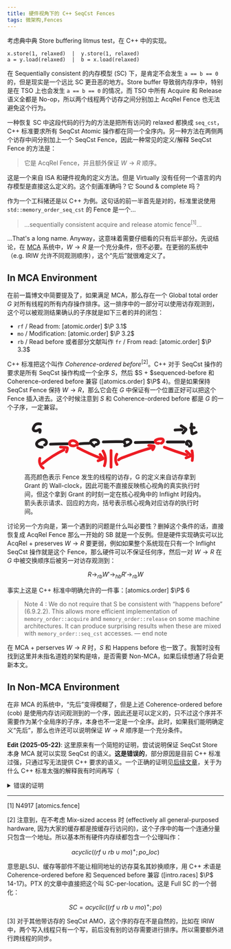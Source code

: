 ```yaml
---
title: 硬件视角下的 C++ SeqCst Fences
tags: 微架构,Fences
---
```


考虑典中典 Store buffering litmus test，在 C++ 中的实现。

```
x.store(1, relaxed)  |  y.store(1, relaxed)
a = y.load(relaxed)  |  b = x.load(relaxed)
```

在 Sequentially consistent 的内存模型 (SC) 下，是肯定不会发生 `a == b == 0` 的，但是现实是一个远比 SC 更丑恶的地方。Store buffer 导致弱内存序中，特别是在 TSO 上也会发生 `a == b == 0` 的情况，而 TSO 中所有 Acquire 和 Release 语义全都是 No-op，所以两个线程两个访存之间分别加上 AcqRel Fence 也无法避免这个行为。

一种恢复 SC 中这段代码的行为的方法是把所有访问的 relaxed 都换成 `seq_cst`，C++ 标准要求所有 SeqCst Atomic 操作都在同一个全序内。另一种方法在两侧两个访存中间分别加上一个 SeqCst Fence，因此一种常见的定义/解释 SeqCst Fence 的方法是：

> 它是 AcqRel Fence，并且额外保证 $W \to R$ 顺序。

这是一个来自 ISA 和硬件视角的定义方法。但是 Virtually 没有任何一个语言的内存模型是直接这么定义的。这个刻画准确吗？它 Sound & complete 吗？

作为一个工科猪还是以 C++ 为例。这句话的前一半首先是对的，标准里说使用 `std::memory_order_seq_cst` 的 Fence 是一个...

> ...sequentially consistent acquire and release atomic fence<sup>[1]</sup>...

...That's a long name. Anyway，这意味着需要仔细看的只有后半部分。先说结论，在 [MCA](/post/mca) 系统中，$W \to R$ 是一个充分条件，但不必要。在更弱的系统中（e.g. IRIW 允许不同观测顺序），这个“先后”就很难定义了。

## In MCA Environment

在前一篇博文中简要提及了，如果满足 MCA，那么存在一个 Global total order $G$ 对所有线程的所有内存操作排序。这一排序中的一部分可以使用访存观测到，这个可以被观测结果确认的子序就是如下三者的并的闭包：

- `rf` / Read from: [atomic.order] $\P 3.1$
- `mo` / Modification: [atomic.order] $\P 3.2$
- `rb` / Read before 或者部分文献叫作 `fr` / From read: [atomic.order] $\P 3.3$

C++ 标准把这个叫作 _Coherence-ordered before_<sup>[2]</sup>。C++ 对于 SeqCst 操作的要求是所有 SeqCst 操作构成一个全序 $S$，然后 $S + $sequenced-before 和 Coherence-ordered before 兼容 ([atomics.order] $\P$ 4)。但是如果保持 SeqCst Fence 保持 $W \to R$，那么它会在 $G$ 中保证有一个位置正好可以把这个 Fence 插入进去。这个时候注意到 $S$ 和 Coherence-ordered before 都是 $G$ 的一个子序，一定兼容。

<figure>
<svg class="inline-svg" xmlns="http://www.w3.org/2000/svg" viewBox="0 0 333.81818182 101.45454545"><defs><style>.cls-1{fill:#231f20;}.cls-2{fill:#ed1c24;}</style></defs><path class="cls-1" d="M32.69598586,52.22019527c-1.38301334-.0123821-2.86089079-.00341099-4.12894488-.27793462-1.1675919-.25277436-2.13185397-.67090319-2.78090367-1.29164451-.07623533-.07291031-.55060832-.60475731-.37685777-.37355586-.17704037-.23557906-.33306296-.50128649-.45819123-.76702518-.12671998-.26911904-.00580825-.03305764.00922281.01380909-.03860572-.12037234-.06867907-.24241798-.10433309-.36340661-.11582415-.39303862.00136787.32717675-.02724791-.0851087-.01196918-.1724475-.01165274-.34420737-.00139331-.51672165.01813381-.3049235.00601267-.03674933-.00501615.01808567.03372986-.16770385.08337223-.33294463.13388999-.49597507.0011042-.00356348.16176441-.37568061.06650555-.17656566-.09848506.2058585.10591671-.16760787.10248513-.16267484.09881484-.14205016.17934791-.29747437.27780832-.44041178-.03117643.04525958-.17267156.20949679.01119614-.017842.2253143-.27858444.48250856-.53494777.74437899-.7785343.74798144-.69575707,1.789463-1.33073585,2.89597554-1.91220463,1.17534199-.61763844,2.45063054-1.14375663,3.81242601-1.30738824.31099036-.03736821,1.081459-.04580153,1.57174038-.00198307.29726871.02656812.0181346.0021175-.0350012-.00732657.16709643.02969881.33420572.0638503.49915587.10422653.32866836.0804509.6599926.17770926.97325267.30626035-.31473832-.12915771.23729386.13263201.32220525.18001381.11029161.06154434.21840587.12687003.32520422.19422675.04309682.02718076.46465225.32388895.25962745.16614771-.079674-.0612993.30839073.28405581.40159339.37927418.03699368.03779375.37393349.41864167.2097712.21362481-.12399905-.15485831.13788413.21147659.16175556.25016739.06518825.10565709.12447689.21358266.1849638.3219664.3424344.61359267-.02044435-.14536678.07838103.19699663.03086269.10691845.05652423.21587464.08836274.32242259.13307052.44532208.01931217-.16302119.00986607.10810106-.00593493.1703446-.05958085.80881632.02230897.33863528-.05140344.29513954-.132037.583845-.23270668.86575278.15081776-.42233869-.15611422.24301714-.24446168.39758718-.01792554.03136198-.23734515.31062187-.06538325.10065143.19149826-.23382489-.24916213.23629574-.24333671.23012697-.03073291.03254428-.30570674.23154273-.08098147.07538364.23122789-.16067769-.15178297.074341-.19476441.09629757-.33772753.17252421.33745764-.18359877.00717978-.0002047-.10260398.05697313-.60974472.1177988-.08436536.05917159-1.34170958.1497217-2.5,1.04184118-2.5,2.5,0,1.23528695,1.14945026,2.65070817,2.5,2.5,2.04215251-.2278843,3.67577246-1.15197574,4.85446336-2.85574942.91059133-1.31624122,1.38434019-3.0455821,1.23745779-4.64125895-.35427175-3.84867916-3.72038253-6.68933394-7.41172068-7.27079987-6.76810669-1.0661238-19.07375367,5.50559237-14.791933,13.73276968,2.30367924,4.42633615,7.56054511,5.03281384,12.00636448,5.07261721,1.35101965.01209566,2.5-1.15767647,2.5-2.5,0-1.36556845-1.14428351-2.48786229-2.5-2.5h0Z"/><path class="cls-1" d="M47.72306277,51.75668575c10.542117-.41197666,21.09059019-.63528841,31.64069739-.66983527,3.21677299-.01053349,3.22301127-5.01055391,0-5-10.55010721.03454686-21.09858039.25785861-31.64069739.66983527-3.2069467.12532466-3.22310496,5.12595611,0,5h0Z"/><path class="cls-2" d="M91.85900578,49.73371439c-1.23261258.10980078-2.47395992.21706211-3.7114164.12426726-.13537282-.01015139-.27236668-.01873319-.40694183-.0370577.12663565.01724342.34821361.07302557-.13900776-.03648799-.26530094-.05963214-.52508528-.12898179-.78660506-.203085.00147923.00041915-.42066907-.14445136-.19014446-.05451911.23720713.09253924-.18795718-.09422977-.23652403-.12041951-.11739767-.06330686-.67879234-.43654143-.34945875-.17962942-.21173816-.16517621-.39223957-.36132175-.58207646-.54971099-.19551797-.19402701-.00284583.02527453.02989101.06826603-.06789063-.08915706-.12901335-.18475028-.18870502-.27946649-.09320446-.14789287-.31383458-.73392153-.18306304-.29616252-.02832537-.09481944-.04897017-.22569202-.09243752-.31328172-.13287788-.26775805-.0203134.32196063-.0129013.02363801.00247913-.09978026.00612132-.22674335-.0069069-.32549875.04549515.34485845-.04783023.22103835.00043085.00916697-.00359965.01580285.12119537-.40202439.04807175-.20605088-.07130031.19108699.10312931-.19456257.09850208-.18652278.06191095-.10757011.12582847-.2138318.19380373-.3176489.0441269-.06739403.32157542-.39390929.11163687-.16444441-.16568016.18109003.27971512-.26343395.36281081-.3500042.07066099-.07361561.36503547-.30365824-.03270345-.0017595.08172306-.06203087.16687645-.11999763.25207734-.1770769.17133398-.11478307.34794855-.22061441.52958757-.31825892.16363891-.08796811.71221708-.28175105.25305063-.13248071.23272686-.07565713.46111904-.15761199.69823643-.21976576.23868925-.06256579.47874731-.10451675.72023039-.15249574-.44034079.08748897-.03667685.01154025.17530047.00035076.24637085-.01300501.49327565-.01323323.73971602-.0027729.20462017.00868524.76376625.11733448.27885073.0080457.47880334.10791124.94596118.20799443,1.40964042.37404739.05879076.02105417.50968042.21047668.24988642.09290644-.23609089-.10684335.11576968.06100943.13127543.06907245.24495633.12737775.4888856.25368605.72627991.39501623.23817488.14179488.46683783.29555258.69635756.45052704.36663997.24755969-.08846662-.09863818.25130459.18672807.42874923.36009691.83854082.73969139,1.22444202,1.14553097.22080372.232212.43424601.47170206.6404799.7169413.07729226.09191067.15306312.1850642.22848011.27850934.27354614.33893635-.31920164-.45708818.11890828.15954114.07177119.10101624.14561085.20038609.21423872.30361685.17026156.2561092.14752393.52345725.13345339.0570066-.01088429-.36082366-.04102251-.6015973.11436562-.97044407.18447054-.19457246.21331499-.22582593.08653335-.09376042-.10092249.09662925-.09761872.10110628.00991132.01343111.23207124-.19522653-.10323347.04761265-.10459724.04998327.06553665-.11392127.33119283-.08720741-.00242464-.00819993-.32585443.07716903-.65113201.13732972-.98204879.18773757-.81961711.12485052-1.5128721.33528881-2.28196612.66002956-1.20964447.5107579-1.56321987,2.38692818-.89687884,3.42047458.81132964,1.25843495,2.12612018,1.4434045,3.42047458.89687884-.36036536.15215996.049892.01933324.10417536.01362484.20266494-.02131208.40916133-.08223007.61163987-.11441546.37032169-.05886524.746148-.0977417,1.11178426-.18311199.90773897-.21194269,1.80282062-.66802996,2.47228892-1.32502487,1.67083207-1.63970149,1.48150462-3.8538417.16435995-5.62377102-1.92941334-2.59267285-4.41099304-4.80390041-7.56374385-5.74825545-2.76178575-.82724784-6.10033126-.45107717-8.45926586,1.27248067-1.41794952,1.03602619-2.6529931,2.4678259-3.07992122,4.21458604-.40925846,1.6744654-.06432033,3.52568474.9231653,4.94204063,1.15881164,1.66208969,2.80221678,2.82849054,4.77209532,3.33700448,1.96327543.50680938,3.98574997.39795938,5.98200122.22013389,1.29906094-.11571998,2.56418697-1.06693908,2.5-2.5-.05621405-1.25505454-1.10502901-2.62426362-2.5-2.5h0Z"/><path class="cls-1" d="M101.9980981,51.02648585c5.43887666-.53974709,10.89992668-.80286929,16.3654993-.78851637,1.30779651.00343435,2.56036171-1.15234323,2.5-2.5-.06080017-1.35744591-1.09839871-2.49631931-2.5-2.5-5.4655741-.01435292-10.92662411.24876942-16.3654993.78851637-1.29745092.12875735-2.56460646,1.05757357-2.5,2.5.05570978,1.24379609,1.10632794,2.63830621,2.5,2.5h0Z"/><path class="cls-1" d="M129.15062465,50.771595c.22211143.17127687-.26058312-.20872918-.32548622-.26069565-.20615114-.16506064-.41102545-.33174691-.61456936-.50001213-.47493609-.3926191-.94274286-.79393298-1.40304597-1.20360937-.82199101-.73158383-1.62004346-1.49005272-2.39264763-2.27360414-.17858503-.18111546-.35800925-.36187725-.5297582-.54953312-.0813295-.08886202-.17246387-.17781473-.24335276-.27542289.13359429.18394833.02299189.06368962.04104542.00972038.02674642-.07995575-.07891048-.14394624.01265595.06011507-.02891923-.06444826-.04067212-.3783314-.03271636-.10678833.00962504.32851861.03629096-.11547248.02630068-.11351342.00784353-.00153809-.11130325.40532491.03108532-.00218793.17024142-.48722706.05172681-.11047181.00843225-.03723828.05787468-.09789606.12198387-.19519079.17729928-.29413305.13674556-.24459574-.00332963.02178767-.04217469.0579414.08236267-.07665628.1561631-.16279015.23811972-.24023002.08169682-.07719439.16522282-.15384536.25315861-.22399489-.0543876.04338694-.28280261.16861031-.04981119.05733056.23597523-.11270486.45384351-.28002718.68838723-.40047166.12526797-.06432845.61794384-.28622386.23313366-.1251574.23855159-.09984835.48281248-.1886949.72745752-.27234853.53152799-.18175003,1.07476543-.32972385,1.62597783-.43814332.05438016-.01069618.57986856-.09900667.3056667-.05982744-.24306257.0347299.17576237-.01617184.18050428-.0165333.25714338-.01960113.51415874-.03601309.77214012-.03882012.25795801-.00280678.51461111.00959029.77207719.02290904.00448064.00023178.42496245.04111217.18038541.01076382-.21201956-.02630846.20938038.0406306.24880509.04864861.43704808.08888474.85057932.22787194,1.27181907.37027779.27099302.0916129-.05085614-.01686877-.08837338-.03680461.0973368.05172267.19868534.09629261.29651481.14727048.22878443.11921708.44491891.25523185.66447639.39004537.02472261.01518027.32877627.2202478.10351727.06065164-.24270234-.17195478.11986721.10283342.17237161.14951168.16369795.14553324.31984396.29860305.46804867.45989723.07416195.08071195.14510871.16365238.21651117.24680167-.03791757-.0441556-.1859021-.30421318-.06155192-.06748016.05475208.10423488.13290105.20816829.19744169.30701244.05914294.09057757.19131879.33991494.08403496.09179138.04962955.11478208.0629171.2513592.11502435.3630494.13570732.29088426.0147015-.23429444.01231115.08412077-.002472.32929126.02104825-.0694217.03517333-.11776303-.03949334.13516108-.06846461.27119018-.11870705.40337719.19770521-.5201591-.2577713.24386449-.09042034.06060909.20871995-.22855595-.5287691.45523897-.07722403.10000315-.23920532.18818564-.51791185.33098626-.78983672.4652283.33866199-.16718837-.30093603.1006918-.42586369.13923088-.58639022.18089621-1.18806353.30511303-1.78845177.42917062-1.28278416.26506034-2.14311394,1.84847792-1.74609855,3.07529661.43937264,1.35770701,1.70094083,2.03008024,3.07529661,1.74609855,1.44937343-.29948251,2.97243092-.66712802,4.19854986-1.53767155,1.48713994-1.05586824,2.5673428-2.56825935,2.70910771-4.42493183.26050283-3.41176412-2.73601906-6.10996984-5.62737203-7.27382313-2.83150186-1.13976149-6.16163908-.82928208-8.94851138.29098609-1.60949008.64698354-3.06319331,1.47182334-4.10794094,2.89594227-.99316998,1.35381229-1.4372696,3.28358025-.84030553,4.89579688.6371902,1.72085505,2.13319427,2.99846433,3.44446317,4.22178932,1.34903774,1.25856075,2.77298972,2.42059235,4.23332985,3.546705,1.04006447.80202532,2.84474293.19280877,3.42047458-.89687884.70058664-1.32600071.21348352-2.56424043-.89687884-3.42047458h0Z"/><path class="cls-1" d="M144.54045366,47.65878135c11.72140841-.50897927,23.45604478-.63695134,35.18576512-.38371837,3.21875384.06948969,3.21808674-4.93052472,0-5-11.72972072-.25323297-23.46435709-.12526088-35.18576512.38371837-3.20519852.13917949-3.22255524,5.13993317,0,5h0Z"/><path class="cls-1" d="M184.1690338,45.04305376l1.12858347.4812888.17901894.23414723c-.01681689.00563791-.13646609-.23267813-.15822481-.26773413-.23577657-.37986536.10771213.13768856.07188966.17408302-.00003659.00003717-.07150935-.25800146-.08328964-.29366542-.13315613-.40312028.05993026.15268663.01726841.21144121.01578987-.02174606-.01390133-.25580176-.01409521-.30779014.00001405.003768.02652256-.29332616.01197516-.31013418-.05961336.3793624-.07238709.4715532-.03832121.27657242.01291767-.07781822.02875305-.15505744.04750612-.23171768.04752411-.20161069.15768294-.40534409.19174655-.60645185-.01376357.08125856-.26723628.5061711-.05142997.16017418.05653643-.09064346.10299031-.18815079.15904361-.27932484.04430695-.07206791.15839294-.19638879.17822508-.267501-.02008143.07200607-.38598439.42090716-.08961614.13101959.07623764-.07457055.14500834-.15554911.22216024-.22967679.07120905-.06841778.43202589-.29588852.1235214-.12002453-.31271166.1782623.04113495-.01344213.11972721-.06234668.10537364-.06556944.21269048-.12717177.32232039-.18534091.07551312-.04006693.43470004-.22633615.12036601-.07208578-.31078888.15251069.0478556-.01331518.13342653-.04262508.26503373-.09077981.53548299-.16383168.80956953-.22161277.05008533-.01055865.36529395-.05581943.36980718-.06779574-.03033462.08049589-.55182982.05553852-.00715914.01267531.50664027-.03987038,1.01570429-.03668273,1.52247184-.00070115.12645094.00897829.25265346.02006215.37875195.03307871l.09436971.00975397c.24204514.02926965.25056495.02985202.02555943.00174712l-.16237039-.02059217c.07714586.01211761.15404233.02562992.23068941.04053695.12897729.02624714.25811751.05115749.38624097.08148048.20737219.04907879.41324286.10531135.61633606.16988997.08722499.02773539.54597742.25115088.60337723.21804364-.10788209.06222457-.47735759-.22368056-.16060818-.05671818.09327495.04916633.18817082.09455334.28057096.14539624.14156785.07789729.50880261.41715089.65344446.41692738-.06507114.00010055-.43925687-.40028581-.15453281-.10393526.06864259.07144555.14525179.13518293.21414159.20673041.03909805.0406064.1611716.20899874.19621902.21910267-.0670877-.01934091-.31761141-.50665255-.13356696-.15404023.04293328.08225623.09670103.17239963.14465077.25018705.17138109.27802639-.15367737.00567448-.07927528-.19847868-.0086099.02362484.0836887.2822612.08342273.28149107.14330283.41494495.00388764-.46088556-.01028261-.12911791-.00493595.11556512-.00542799.24007117.00036103.3555386.01685962.3362809.12815075-.45891207.01533307-.14369095-.03797359.10610108-.07157112.2275763-.094515.33795777-.06766859.32554902.2203484-.39578242.05011118-.10602972-.1205836.20523962-.24883565.41449223-.36537046.62168755-.16723543.29733949.29124387-.32071336.05817922-.06775009-.10426266.11316442-.20063494.23364303-.30694765.34526283-.16956808.17803286-.3479105.3480087-.53310011.50970796-.06989231.06102683-.1888302.1874545-.27901302.23388798.40909921-.21063764.1580512-.11717647.03847853-.03213564-.47879005.34051849-.96800046.66107816-1.48086185.94835546-.54225403.30374147-1.10206946.56672046-1.66838317.82165879-.33219541.14954493.39491235-.15097157.05273821-.02450052-.15396292.05690627-.30535233.12135047-.45888151.1796109-.3079737.1168682-.61817432.22782079-.92992824.33417694-1.18696731.40493884-2.3966089.73861709-3.60764739,1.06273048-1.26311408.33805052-2.159809,1.79688845-1.74609855,3.07529661.41962858,1.29669581,1.7215784,2.1083977,3.07529661,1.74609855,2.85482088-.76404317,5.77301315-1.61865621,8.31222413-3.1737549,2.8187299-1.72628553,5.46024023-4.5039973,4.73131223-8.07872675-.58412583-2.86460639-3.56632397-4.64837715-6.25130445-5.12824091-3.07482621-.54953758-6.68377408-.26561404-8.9818391,2.10835131-1.22006218,1.2603583-1.98921378,3.01464615-1.98262219,4.77992204.00775528,2.07692121,1.37398035,4.99274506,3.85884917,4.76822943,1.29886602-.11735659,2.56423962-1.06576364,2.5-2.5-.05615078-1.25364195-1.10518576-2.62602581-2.5-2.5h0Z"/><path class="cls-1" d="M203.17790087,48.77785694c11.266269-.50897728,22.54582957-.64870038,33.82124946-.41895336,3.21874954.06558497,3.2184192-4.93442176,0-5-11.27541978-.22974702-22.55498035-.09002392-33.82124946.41895336-3.20445877.14476813-3.22229899,5.1455741,0,5h0Z"/><path class="cls-2" d="M245.83767931,45.18478867c-.20238015.06200967-.40482717.11322117-.61095195.1608954-.46729678.10808023.30955487.0120719-.1700705.01288156-.21111874.00035639-.42028883.00072608-.63142652-.00525835-.04886955-.00138514-.39812346-.0433848-.08663408-.00056064.31949827.04392523-.12946811-.03323454-.18662908-.04618866-.20415566-.04626682-.40463276-.13225342-.60839715-.17225055-.26101449-.05123482.05639962.03887511.10642417.06066572-.09646937-.04202189-.19101875-.08906969-.28465862-.13696115-.22008189-.11255937-.41821268-.2557212-.63290818-.37584082.03308521.01851079.29441756.26275915.08811524.07165538-.10315447-.09555495-.21133785-.18441977-.31148313-.28357189-.07777758-.07700624-.14962897-.15862703-.2257047-.23720033.04311012.04452542.17443397.29663741.05066873.05765296-.05483272-.10587922-.29531867-.59982257-.23369468-.39921693.08063765.26250116.00832351-.09292449-.01409188-.12017362.03058612.03718181.00173956.41977193.02085307.13115571.0198375-.29954846-.03081825.11223297-.03988005.13671746.08727448-.23581093.09156627-.1956151-.00815049.00294558-.02593819.05164933-.26794589.26516396-.06323416.09489995.21599072-.17964504-.07476667.02201286-.10184245.04404249.16589895-.13498015.36530115-.24182354.55176349-.34515306.20071941-.11123019.40782375-.21167054.61508398-.30999528.11575174-.0549129.23251292-.10754626.34912741-.16057135.38823095-.17653022-.28566657.11038588.11021782-.04816346.99104068-.39690588,2.01566312-.70873086,3.05915624-.93399325.29219193-.06307646.58597535-.11856961.88081375-.16771835.12631652-.02105661.25280139-.04193057.37961862-.05979864-.05514338.0077695-.32589578.03904087-.02934041.00779809.55235061-.05819137,1.10539962-.09981659,1.66081695-.11293626.51211913-.01209691,1.02505467-.00346025,1.53643732.02668685.13686203.00806831.72757342.06953961.30304761.00396618.1175708.01816031.2343638.04164129.35008146.06901724.04865848.0115114.49216081.09614048.26092393.06116598-.19031312-.0287848.01218173.01889526.0758535.05723768-.00630582-.00379729-.36314483-.30251453-.15260497-.12070737.0652668.05635974.11917556.13567548.18756047.18672534-.00139426-.00104082-.29473578-.38057276-.12486715-.1543339.01501732.02000075.14632286.21091124.13519514.22935337-.01621669.02687616-.13648984-.48236788-.07320128-.18638677.03174505.14846181.2157197.4665336.16146893.61538911-.00752899.02065835.01580862-.50197831-.0411327-.20675146-.01689777.08761082-.01724395.28264799.00025608.3700711.05625565.28103057.04121923-.20647899.04180306-.20408472.02953849.12113622-.07481188.33520364-.10397507.44943207-.02270281.08892397-.05614268.17514279-.08669827.26154696.08227611-.23265791.12496066-.2516677-.01698551-.02948273-.05647881.08840493-.12939966.18842954-.17405271.28276549-.14099876.29788005.2224312-.21244692-.00891587.02293505-.18221104.18538896-.35671506.37537259-.54420205.55628079-.01741594.01680482-.29653526.26381592-.09237085.09130468.19581951-.16546011-.16011543.11314843-.19997057.14038847-.46808997.31992837-.96575612.58786477-1.47655088.83253406-1.18259062.56645767-1.58697471,2.35008257-.89687884,3.42047458.78308487,1.21462513,2.15555227,1.50277317,3.42047458.89687884,2.71463265-1.30030161,5.14518383-3.71015249,5.14254353-6.90613031-.00122652-1.48465547-.53570806-3.01345297-1.58747035-4.0813454-1.27692453-1.29650784-3.01298526-1.59334765-4.75518611-1.6714804-3.0219483-.13552578-6.12590649.41397142-8.91626288,1.57785386-1.5309826.63858644-3.22441763,1.36202477-4.09385422,2.87668873-.93189809,1.62347947-.76584203,3.63274266.21253084,5.20137324,1.88124885,3.01621656,5.86153385,4.31305638,9.21264043,3.28627085,1.24886117-.38265347,2.17016307-1.76489331,1.74609855-3.07529661-.40737887-1.25884293-1.73615861-2.15641302-3.07529661-1.74609855h0Z"/><path class="cls-1" d="M261.81818182,47.77272727h30.54545455c3.2172614,0,3.22259025-5,0-5h-30.54545455c-3.2172614,0-3.22259025,5,0,5h0Z"/><path class="cls-1" d="M296.79367903,48.05243384c-.14279266.32852065.29982605-.31379225.3938848-.3906452.10309227-.10814706.22597712-.1844563.36865455-.22892772.23775165-.08741361.26938285-.11192627.09489361-.07353796l.66459903-.08930242c-.07112377.00774283-.14220217.00734803-.2132352-.00118442l.66459903.08930242c-.23911207-.05206733-.1464698-.00244856.27792682.14885629-.2159456-.13451536-.14672957-.07863347.20764811.16764568-.17030846-.18869044-.11906614-.11900855.15372696.20904565-.0462328-.07184867-.0885596-.14592899-.1269804-.22224096-.22653558-.3772325.21096863.64912366.03913929.05087988-.04229545-.14725652-.07128571-.29641028-.09556408-.44751622l.08930242.66459903c-.04369673-.34482496-.0418686-.6843852.00175067-1.0289982l-.08930242.66459903c.02690022-.17098952.06046268-.33994239.10749395-.50665769.02088334-.07402675.043895-.14724629.06910891-.21991214.14125537-.4070945-.03521986.16948075-.10074111.2234775.0974125-.08027865.18110915-.34472136.25069458-.45241406.05302114-.08205727.23284009-.31800832-.02954112.01914809-.28438435.36543015-.03423069.05201036.0242946-.01102223.10356539-.11154144.23157231-.20218801.33289463-.31382531-.39343612.43348934-.38568763.28577589-.1803935.15609954.06610032-.04175301.13349055-.08077823.20244407-.11762371.39884584-.21312422-.12980706.09871974-.21020786.07504837.0407112.01198607.18423516-.06484415.22828641-.07836317.19248659-.05907282.38864607-.09746547.58748349-.12704466l-.66459903.08930242c.36417968-.0424485.7232213-.03907555,1.08697619.00490829l-.66459903-.08930242c.26404411.03937845.52236954.09500147.77691456.17604134.25089059.07987641.51284857.3175454-.07825197-.05327493.103093.06467425.22537382.1069804.33239506.16575851.10848747.05958338.21504661.12316595.31870211.19081813.21932833.14314762.3076156.34578733-.10661877-.09949273.18534212.19923298.40390155.36140759.58393081.57007207.35413706.41046564-.19639368-.29572339-.06288879-.08451014.08307184.13142495.17300653.25752686.25158491.39207996.06715119.11498586.13023851.23239883.18942654.3516706.09100488.18338699.17814735.58522754-.03575662-.10911295.17461908.56682025.34694939,1.10226675.43018429,1.69359734l-.08930242-.66459903c.08379448.67888138.09195397,1.35970481.01718124,2.03987995l.08930242-.66459903c-.02013034.14237764-.05207963.27846202-.07710547.41962246-.06198656.19235208-.0504584.18157364.03458448-.03233532.09726737-.20887602.09938969-.22353125.00636696-.0439657-.19145653.34510867.33615912-.40451678.14763967-.19289335-.32059551.35988605.35886654-.20186808.15886985-.11441529-.07824635.03421488-.17628124.08454955-.24735183.13423935.4463332-.31205885.45892191-.1781537.16329964-.09161866-.23061103.06750484-.4670577.10859666-.70458207.14232585l.66459903-.08930242c-.27818147.03426883-.55640846.05483209-.8362967.06864585-1.30413904.06436523-2.56253643,1.10378973-2.5,2.5.05819514,1.29928512,1.1010213,2.56904601,2.5,2.5,1.20244256-.05934605,2.49390081-.20728852,3.53133279-.87651124,1.45902964-.94118535,2.00208839-2.40498528,2.10641022-4.07699127.15277142-2.44852628-.61255909-4.94512798-2.24573814-6.78748542-1.64457367-1.85521149-4.35990732-2.68965775-6.76080517-2.12535526-1.11547815.26217987-2.22325143.92087234-2.96207659,1.79982651-.91523956,1.08882815-1.39637323,2.29629796-1.55346452,3.70252193-.16391479,1.46730549.33193842,2.99587838,1.28524613,4.11056157.65050864.76062644,1.67070698,1.2204746,2.67031714,1.20474974,1.10475419-.01737888,2.38717912-.63501075,2.84866625-1.69674636.27824153-.64014556.44544802-1.22399329.25202087-1.9263969-.15969159-.57989764-.60807206-1.20833377-1.14889971-1.49407768-.58020013-.30654619-1.28307569-.46020846-1.9263969-.25202087-.57671455.18663275-1.24118359.56707055-1.49407768,1.14889971h0Z"/><path class="cls-1" d="M30.35031904,10.00755918c-2.82212636-.48317056-5.89184194-.96697604-8.67650894-.01497981-3.06327467,1.04724404-5.17891902,3.63509074-6.56983378,6.47104523-.75151943,1.5322829-1.50437149,3.27534433-1.52678397,5.0119019-.01937397,1.5011284.62536495,2.96394989,1.68407413,4.01636748,2.13158027,2.11891291,5.35306304,2.5011965,8.13435336,1.67316053,1.6385754-.4878309,3.14498257-1.32097168,4.71184369-1.98756423-.31626896.13455087.1133094-.0329611.13126506-.05045858.56101674-.14533002.28982644-.37188217-.81357089-.67965643-.72066966-.059966-1.06450677-.35256274-1.03151131-.87779022-.1011444.28170125.00503342.84577087-.0148051,1.15447217-.00877853.13660001-.01955122.27298164-.03252772.40925767-.07717673.81049068.09970014-.37832029-.0672035.4186701-.09387634.44827385-.20098738.88785868-.33251802,1.32682959-.37529568,1.25251338.44996759,2.78007939,1.74609855,3.07529661,1.34604023.30658496,2.67340849-.40483544,3.07529661-1.74609855.42264741-1.41054526.69614542-2.9637946.6349559-4.44138648-.08739307-2.11034983-1.47585833-3.93590285-3.76114015-3.62882869-1.41796069.1905319-2.80191652,1.07235854-4.09971329,1.65493874-.04141039.0185891-.53592511.23274972-.30451343.13611096.20082944-.08386745-.19673102.07673121-.18658634.07287617-.32494895.12348276-.65130314.24245282-.98456812.341936-.29129505.0869547-.58593701.15250302-.88197303.21959167-.40973554.09285561.26216763-.01102886-.07715115.0206693-.16333676.01525844-.32721323.02272628-.49131218.0221278-.09954932-.00036306-.19862557-.00755205-.29801178-.01042826-.09489309-.00274618-.49867868-.08646468-.16451125-.00997792.32423072.07421237-.01400457-.01107658-.06268881-.02521278-.12829542-.03725252-.25994165-.06263909-.38818261-.10091192-.12832497-.03829791-.25235779-.08359857-.37845504-.12776827.09465943.03315757.44091242.23385615.05499661.01147326-.17277969-.0995638-.71166558-.47870637-.30216847-.13482659-.16605422-.13944588-.30266875-.32439322-.47004745-.45679287-.27233267-.21542018.30742263.29983669.06481032.06044891-.06201004-.06118587-.08640931-.16842195-.13373298-.24026214.24136867.36641223.10623449.27298364.05495569.08044147-.05914625-.22208295.03452398-.29197861-.00767143.10318761.01993522-.18669631-.01927864-.36838567.00709358-.55893554-.03614061.26113036.04614132-.10202821.06447239-.16334033.10514904-.35169309.21017086-.70031473.33573919-1.04553593.04568762-.12560759.09361173-.25036226.14223469-.37485131.16035422-.41055382-.12153839.26027855.05903719-.14178971.29205777-.65029366.62806829-1.28054862,1.00343877-1.88653687.16422044-.26511316.33557786-.52575453.51485231-.78095611.10209251-.14533119.20507267-.29263477.31449098-.43228115-.03683875.04701588-.16664795.2090177.01497808-.00622884.19660368-.23299668.39895616-.4610511.61667153-.67470274.12247272-.12018672.25069569-.2431097.38399225-.35233953-.22957954.1881289.11208892-.07282586.1992824-.12797297.13198965-.08347926.26660271-.16154977.40451647-.2348265.08451281-.04490359.55872979-.23975649.13993241-.08274159.28857487-.10819207.58321792-.19913673.88277809-.27171601.1703148-.04126492.94181322-.14378094.48652307-.10640436.35684539-.02929486.71049728-.05559463,1.06888365-.0600096.68828537-.00847901,1.37618582.03693813,2.06023025.11088067.1621089.01752334.32415344.03678175.48585845.05758266-.26926087-.03463636-.11964268-.016139.06056466.01204922.39725252.06213864.79393758.12633663,1.19027234.19419231,1.28416645.21985955,2.75510417-.34031562,3.07529661-1.74609855.27606805-1.21205783-.36774707-2.83931184-1.74609855-3.07529661h0Z"/><path class="cls-2" d="M96.5370648,58.00706031c14.14030874,7.34166633,28.67438881,13.90734586,43.5179811,19.69595596,1.25827803.4906953,2.74382117-.53973032,3.07529661-1.74609855.3889322-1.41547574-.48322463-2.58280904-1.74609855-3.07529661-14.44203409-5.63201298-28.56625206-12.04909023-42.32358342-19.19191422-2.85204602-1.48078593-5.38347181,2.83250213-2.52359574,4.31735343h0Z"/><path class="cls-2" d="M136.46662457,69.30790065c1.95363442,2.847267,4.01732976,5.61579818,6.16670791,8.3181769l.50596908-3.92644367c-.73433712.38180468-1.47629102.74818605-2.22803435,1.09454704-.35952998.16565117-.72148587.32547066-1.08415225.4840821-.6582181.28787041.46694394-.18733593-.19838795.08368672-.19994823.08144882-.39976054.16306954-.60043653.242721-1.5388404.61078997-3.10788756,1.14057358-4.69879197,1.59838855-1.25586798.36140145-2.16521497,1.78018345-1.74609855,3.07529661.41323412,1.27693627,1.72902057,2.13351675,3.07529661,1.74609855,3.45580622-.99447824,6.8139204-2.34874133,10.00420074-4.00746714.68744694-.35742501,1.09426382-1.08747094,1.19355092-1.8263772.11343513-.84419754-.17245693-1.45240817-.68758184-2.10006647-.25204444-.31689143-.50313586-.63452564-.75257248-.9534753-.11337966-.14497632-.22625275-.29034351-.33927934-.43559442.32414969.416566-.12099444-.15841087-.14815549-.19391007-.46971165-.61390814-.93401935-1.23195208-1.39304693-1.85388824-.93996101-1.27355254-1.8563082-2.56421277-2.75183414-3.86937071-.73845105-1.07623375-2.22889746-1.66510436-3.42047458-.89687884-1.07068871.69028716-1.68817626,2.26722144-.89687884,3.42047458h0Z"/><path class="cls-2" d="M174.22311304,79.87988872c2.63101377-2.55431661,6.75100212-3.6017601,10.08848874-4.89473001,3.97741013-1.54088158,7.97059121-3.04105489,11.97873014-4.50014169,8.01627405-2.9181722,16.09232361-5.67217613,24.22135954-8.25967589,4.60141087-1.46464472,9.22014143-2.87409285,13.85374171-4.23340736,3.08103929-.9038547,1.76982126-5.7305245-1.32919806-4.82139517-16.83591727,4.93899024-33.46543662,10.57401855-49.82869496,16.90600522-4.27006229,1.65235902-9.15846552,3.00430705-12.51996102,6.26781099-2.31284559,2.24542341,1.22460702,5.77909454,3.53553391,3.53553391h0Z"/><path class="cls-2" d="M227.72676418,54.04477399c1.47243739.01011554,2.94307036.08871417,4.40744148.24416097.15910997.01688994.31810764.03481531.47701835.05348088.07583864.00890797.72332056.08751933.33445297.03918946-.38731161-.04813648.16030586.02326832.23821513.03468529.18997268.02783894.37977247.05689823.56935624.08727638.7179464.11504088,1.43670944.24078597,2.14646789.39937386.0622608.01391151.2894528.11455651.34840108.08845125-.34924254-.16728314-.43943912-.20589635-.27058974-.11583963.16504138.09381278.08947056.03307736-.22671243-.18220626-.15928972-.15231258-.585857-.7613557-.43928014-1.01978011-.0340822.06008911-.00445235.57848841.01492824.09807191.01765248-.43757906-.03480728.05323315-.07041182.17001702-.0377447.12380366-.08125781.24557452-.12529945.36724536-.05819513.16077168-.12198083.31925062-.18279721.47899157-.21123647.55483592.23718672-.50545336-.01409938.03243121-.55782746,1.19404449-1.20663351,2.31953185-2.00128506,3.37300022-.36433471.48299798-.40457982,1.37240043-.25202087,1.9263969.15969159.57989764.60807206,1.20833377,1.14889971,1.49407768.58020013.30654619,1.28307569.46020846,1.9263969.25202087.65927884-.21335169,1.07991483-.59984464,1.49407768-1.14889971,1.03236301-1.3686021,1.80993673-2.8567199,2.45527869-4.4414242.32411645-.79590164.58598486-1.58754808.60772817-2.46038855.03262656-1.30972611-.65603603-2.61638255-1.81180729-3.25690734-.81866495-.45370153-1.75406675-.58630934-2.66142313-.74797706-.97613173-.17392173-1.95869882-.31122642-2.94253724-.43337004-1.7155995-.21299182-3.4418528-.32020295-5.17039878-.33207793-1.30794357-.00898548-2.56018387,1.15631369-2.5,2.5.06101304,1.36219848,1.09831737,2.49037054,2.5,2.5h0Z"/><path class="cls-1" d="M275.99695758,25.92705402c4.25760875-.4652173,8.53987146-.63552397,12.82097627-.50989389,1.30833849.03839352,2.5592423-1.17733563,2.5-2.5-.0621399-1.38735716-1.09822273-2.4588645-2.5-2.5-4.28110692-.12563014-8.56336962.04467682-12.82097627.50989389-1.295739.14158187-2.56501927,1.04835688-2.5,2.5.05521316,1.23270842,1.1077183,2.65213083,2.5,2.5h0Z"/><path class="cls-1" d="M285.8656149,17.77772551l4.02897331,2.72242898,2.06893224,1.39800407.98002054.66221245c.18148356.12263077.36327329.24482036.54445585.36789581.05166131.035093.55939735.39631106.27007857.17376665-.26118878-.20090677.06387158.08215153.10897263.11307719.12842009.13392587.09496626.08347968-.10036147-.15133858l-.10777181-.27863855c-.06975281-.34205661-.00590955-.72897009.11715133-1.04638468-.1631952.42093421.1421719-.10014913-.02286827.02567387-.61454.46851181-1.13601417,1.21983643-1.66335878,1.78556206-1.12474269,1.20660335-2.2494852,2.41320685-3.37422772,3.61981036-.89199511.95691628-1.01882577,2.60027058,0,3.53553391.9691327.889646,2.5830853,1.0217697,3.53553391,0,1.30233344-1.39711985,2.60466688-2.7942397,3.90700059-4.19135931.66514661-.71355703,1.42416931-1.41388991,1.9352737-2.25162514.70338249-1.15289227.65538172-2.66697088-.06118665-3.79604431-.57742216-.90982528-1.47292314-1.48528738-2.3473138-2.07612438l-2.39560575-1.61874155-4.90010268-3.31106227c-1.0863207-.73404084-2.81790934-.24359671-3.42047458.89687884-.66760115,1.26356906-.26246345,2.63709212.89687884,3.42047458h0Z"/><path class="cls-1" d="M304.62573169,21.77161597c2.17647303-.24753376,4.36873304-.30078106,6.55465535-.15920496.61449652.03979923,1.34279064-.30725673,1.76776695-.73223305.4336057-.4336057.76012615-1.14501564.73223305-1.76776695-.06391167-1.42691449-1.09922373-2.40927562-2.5-2.5-2.18592406-.14157621-4.37818407-.08832861-6.55465535.15920496-.68396813.07778879-1.2627244.22719049-1.76776695.73223305-.4336057.4336057-.76012615,1.14501564-.73223305,1.76776695.02895947.64655933.24134366,1.31713952.73223305,1.76776695.45649719.41905603,1.12317524.8055435,1.76776695.73223305h0Z"/><path class="cls-1" d="M303.79114549,12.27352752c-.30852816,5.10895442-.18117605,10.23694315.40864737,15.32183249.15858481,1.36716549.20969171,2.82766124,1.19273067,3.90021,1.12034834,1.22236073,2.60298017,1.23865499,4.11849908.97050023,2.32361852-.41113929,4.58615075-1.35989879,6.55446681-2.65286468,1.12724652-.74047625,1.60377638-2.21191097.89687884-3.42047458-.6553721-1.12047197-2.2870594-1.64140722-3.42047458-.89687884-1.52413291,1.0011867-2.98156403,1.64300789-4.75571341,2.02931256-.199148.04336264-.40218783.09287102-.60435572.11951038l.08869578-.00310027c-.54082247-.03578968-.40200544.13517672.41645108.51289921,1.1306164.82277839.63277991.63510055.60625776.16050397-.0260487-.14546631-.02942651-.15446533-.01013345-.02699704l-.04235359-.34622612c-.12124466-1.03950512-.23093456-2.07996249-.3179651-3.12294219-.34822602-4.17316375-.38403212-8.36575378-.13163153-12.54528512.08147732-1.34919259-1.20734262-2.5-2.5-2.5-1.42123413,0-2.41828274,1.14683416-2.5,2.5h0Z"/><path class="cls-2" d="M34.78223005,86.53757743c12.05935271-9.67816561,25.21779084-17.96757147,39.10037157-24.77016482,1.21225318-.59401531,1.54280393-2.31615391.89687884-3.42047458-.72335662-1.23670328-2.20368951-1.49311482-3.42047458-.89687884-14.28437785,6.99947766-27.70869491,15.5975331-40.11230973,25.55198434-1.05383696.84575092-.88143045,2.65410346,0,3.53553391,1.04134419,1.04134419,2.4790368.8478858,3.53553391,0h0Z"/><path class="cls-2" d="M65.99664711,57.07942182l10.12258173.87990945c.3843218.03340733.76851235.07143927,1.15320551.10024285.57164331.04280131-.41249813-.0370089-.07157071-.00341996.35073302.034555.2005329.08931622-.04839068-.05420477-.28311147-.1547461-.44710702-.40187387-.49198663-.74138332-.16546754-.59144473-.24511592-.73545077-.23894513-.43201812-.05436263.17696417-.0539673.48573118.00031734.12168972-.05683655.381155-.12739666.76047231-.20936417,1.13701025-.16394145.75310547-.3780903,1.49576742-.63896414,2.22099021-.05219888.14511159-.10783813.2888578-.1622196.43314805-.25672107.68115755.11987134-.22781371-.05922993.14991769-.18206495.3839819-.35907266.76672119-.55661548,1.14339751-.60696969,1.157375-.33405315,2.77011708.89687884,3.42047458,1.15247629.60890578,2.771939.33975435,3.42047458-.89687884.92155545-1.7572298,1.64101276-3.64274448,2.0137691-5.59498671.22965972-1.20280022.49126092-2.46108925-.00143454-3.62860033-.48488586-1.14900514-1.55082337-1.90569919-2.76467391-2.13303749-2.02544177-.3793387-4.16187656-.40929251-6.21340278-.58762225l-6.1504294-.53462853c-1.30639965-.11355931-2.5568399,1.23097252-2.5,2.5.06501535,1.45155553,1.10056522,2.37835357,2.5,2.5h0Z"/><path class="cls-2" d="M255.71720341,57.1808308c13.58397164,5.13073067,27.31263307,9.87115929,41.16825629,14.2151645,3.07746674.9648452,4.39411849-3.86048348,1.32919806-4.82139517-13.85562344-4.34400528-27.58428487-9.08443391-41.16825629-14.2151645-1.26334057-.47716974-2.74111864.52989477-3.07529661,1.74609855-.3858398,1.40422127.47817474,2.59639576,1.74609855,3.07529661h0Z"/><path class="cls-2" d="M294.83788956,63.8006524c2.54913771,2.31738524,5.09092773,4.64859629,7.56976654,7.04135273.10030402.09682077.29882493.24098096.35611248.36443274l-.16728035-.18983337c-.32649696-.97155402-.1926448-1.69162438.40155647-2.16021108.16296727-.12442245.1470935-.1298646-.04762133-.01632643l-.16095058.0707245c-.2232343.09971279-.45129098.19097765-.67645443.2862625-.78919683.33397292-1.57839364.66794587-2.36759044,1.00191884-1.61597439.68384941-3.23194875,1.3676989-4.8479231,2.0515484-1.20920801.51171374-1.56362169,2.38630491-.89687884,3.42047458.8108513,1.25769301,2.12660033,1.44442172,3.42047458.89687884,1.87903995-.79517383,3.7580799-1.59034766,5.63711991-2.38552136.84914718-.3593428,1.76439096-.66343783,2.5747916-1.10442436,1.46364431-.79645473,2.13603009-2.57456763,1.48434443-4.1188283-.45011977-1.066622-1.32174264-1.795127-2.1444545-2.57383405-.70668709-.66888816-1.41558612-1.33543991-2.12668098-1.99964026-1.48145728-1.38375977-2.97279582-2.75687734-4.47279756-4.12050783-.96761947-.87964925-2.59248841-1.02730325-3.53553391,0-.88022111.95886573-1.03347442,2.59601685,0,3.53553391h0Z"/><path class="cls-2" d="M25.91947921,74.59723327c-2.38284408,7.54780237.76554395,16.05677153,7.21950809,20.50651192,1.11211936.76676014,2.77490021.20685841,3.42047458-.89687884.72555699-1.24048337.21782372-2.65193344-.89687884-3.42047458-.1718527-.1184853-.34341655-.23718203-.51028205-.36268936-.35602974-.26778656.40234495.36583086-.17974879-.15179154-.28014567-.24911739-.5614751-.49330682-.82893186-.75661542-.26653025-.26239646-.52320338-.53463733-.76958891-.81604829-.13689629-.15635706-.27022755-.31584514-.40031016-.47790154-.26041343-.32442205.17801668.25034444-.06424015-.0881214-.46121287-.6443773-.88328964-1.31222546-1.25086661-2.01471717-.09666664-.18474366-.18934554-.37151609-.27890171-.55979991-.01818793-.03823848-.21293847-.45950086-.13067198-.27197302.09934622.22646138-.13716318-.34537676-.15669164-.39712896-.07367312-.19524051-.14320808-.39198873-.20947427-.58985738-.23851595-.71220074-.42869181-1.44007665-.56829973-2.17807804-.03872703-.20472049-.07497957-.41009437-.10491947-.61631664.03959999.2727597.00952872.08405273-.00456897-.07923783-.03583896-.41511509-.06915932-.82881266-.0787431-1.24566142-.01714848-.74587695.01057062-1.49975288.11030481-2.23973735-.0579604.43004106.02972186-.11944618.04423148-.19791329.03782761-.20456934.07948119-.40836442.12613241-.61112625.0935852-.40675264.20824364-.8073418.33386203-1.20524562.40637923-1.28723071-.4788893-2.7271038-1.74609855-3.07529661-1.34587928-.36980909-2.66736331.4539452-3.07529661,1.74609855h0Z"/><path class="cls-2" d="M141.91987424,63.02141932c4.67857218,7.49121994,5.44904734,16.78713637,2.21936403,24.98871852-.49486667,1.25668348.5427697,2.7446563,1.74609855,3.07529661,1.41895417.38988797,2.57861662-.48481026,3.07529661-1.74609855,3.68173626-9.34954281,2.59005257-20.33372757-2.72340577-28.84151232-1.70079477-2.72327266-6.02844759-.21616807-4.31735343,2.52359574h0Z"/><path class="cls-2" d="M167.2507335,66.40010818c-3.61594211,6.61383947-3.51233567,14.91547036.36465996,21.39857359,1.64986784,2.75890523,5.97450139.24748329,4.31735343-2.52359574-2.98070174-4.98432263-3.13311995-11.28765338-.36465996-16.35138211.64756461-1.18444606.29144118-2.72542786-.89687884-3.42047458-1.14289292-.66847647-2.77066242-.29167817-3.42047458.89687884h0Z"/><path class="cls-2" d="M304.61463664,62.043563c1.23158871,5.36355559,1.40676776,10.97818893.44458148,16.40202993-.2355829,1.32798006.3588885,2.69413102,1.74609855,3.07529661,1.20831816.33201123,2.83819588-.40956246,3.07529661-1.74609855,1.12557694-6.34487366.99874056-12.77477408-.44458148-19.06042606-.30225256-1.31630666-1.81373916-2.09279322-3.07529661-1.74609855-1.35096741.37126585-2.04926444,1.75501244-1.74609855,3.07529661h0Z"/><path class="cls-2" d="M156.22727273,60.81818182v30.54545455c0,3.2172614,5,3.22259025,5,0v-30.54545455c0-3.2172614-5-3.22259025-5,0h0Z"/></svg>
<figcaption>
高亮颜色表示 Fence 发生的线程的访存，G 的定义来自访存拿到 Grant 的 Wall-clock，因此可能不直接反映核心视角的真实执行时间，但这个拿到 Grant 的时刻一定在核心视角中的 Inflight 时段内。箭头表示请求、回应的方向，括号表示核心视角对应访存的执行时间。
</figcaption>
</figure>

讨论另一个方向是，第一个遇到的问题是什么叫必要性？删掉这个条件的话，直接恢复成 AcqRel Fence 那么一开始的 SB 就是一个反例。但是硬件实现确实可以比 AcqRel + preserves $W \to R$ 要更弱，例如如果整个系统现在只有一个 Inflight SeqCst 操作就是这个 Fence，那么硬件可以不保证任何序，然后一对 $W \to R$ 在 $G$ 中被交换顺序后被另一对访存观测到：

$$
R \to_{rb} W' \to_{hb} R' \to_{rb} W
$$

事实上这是 C++ 标准中明确允许的一件事：[atomics.order] $\P$ 6

> Note 4 : We do not require that S be consistent with “happens before” (6.9.2.2). This allows more efficient implementation of `memory_order::acquire` and `memory_order::release` on some machine architectures. It can produce surprising results when these are mixed with `memory_order::seq_cst` accesses. — end note

在 MCA + perserves $W \to R$ 时，$S$ 和 Happens before 也一致了。我暂时没有找到这里并未指名道姓的架构是啥，是否需要 Non-MCA，如果后续想通了将会更新本文。

## In Non-MCA Environment

在非 MCA 的系统中，“先后”变得模糊了，但是上述 Coherence-ordered before (cob) 是使用内存访问观测到的一个序，因此还是可以定义的，只不过这个序并不需要作为某个全局序的子序，本身也不一定是一个全序。此时，如果我们能明确定义“先后”，那么也许还可以说明保证 $W \to R$ 顺序是一个充分条件。

**Edit (2025-05-22)**: 这里原来有一个简短的证明，尝试说明保证 SeqCst Store 本身 MCA 就可以实现 SeqCst 的语义。**这是错误的**，部分原因是目前 C++ 标准过强，只通过写无法提供 C++ 要求的语义。一个正确的证明见[后续文章](non-mca-seqcst-fences)，关于为什么 C++ 标准太强的解释我有时间再写（

<details>
<summary>错误的证明</summary>

从硬件实现的角度，如果我们把“先后”的视角放在在核心上，即把这个先后解读为之前所有的访存都已经全局可见，后续访存才开始执行的话，可以把这些 Fence 发生的时间定义为这个同步点的 Wall-clock。对于其他 Sequentially-consisten 的 AMO，如果在其本身已经有一个全序 $S$<sup>[3]</sup> 以后也是以类似的方式控制前后的其他访存，那么可以在 $S$ 的基础上扩展，把 Fence 都加进去：

逐个处理每个 Fence F。可以找到目前 S 中所有和 F 相关的其他 SeqCst 访存或者 Fence K，相关指在 $(sb \cup (sb ; (rf \cup rb \cup mo)^+ ; sb))^+$ 序的前驱或后继。上述阻塞所有访存的实现方式保证了这是一个和 S 兼容的序，并且这里是一个传递闭包，这是为了避免首先添加的两个本身不直接通过观测相关的 SeqCst 操作后续由于倒序导致第三个和两者都相关的 SeqCst 访存无法插入。

</details>

---

[1] N4917 [atomics.fence]

[2] 注意到，在不考虑 Mix-sized access 时 (effectively all general-purposed hardware, 因为大家的缓存都是按缓存行访问的)，这个子序中的每一个连通分量只包含一个地址。所以基本所有硬件内存续都包含一个公理叫作：

$$
acyclic((rf \cup rb \cup mo)^+ ; po\_loc)
$$

意思是LSU、缓存等部件不能让相同地址的访存莫名其妙换顺序，用 C++ 术语是 Coherence-ordered before 和 Sequenced before 兼容 ([intro.races] $\P$ 14-17)。PTX 的文章中直接把这个叫 SC-per-location。这是 Full SC 的一个弱化：

$$
SC = acyclic((rf \cup rb \cup mo)^+ ; po)
$$

[3] 对于其他带访存的 SeqCst AMO，这个序的存在不是自然的，比如在 IRIW 中，两个写入线程只有一个写，前后没有别的访存需要进行排序。所以需要额外进行跨线程的同步。
